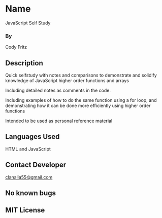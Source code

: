 # Name
JavaScript Self Study
### By
Cody Fritz
## Description
Quick selfstudy with notes and comparisons to demonstrate and solidify knowledge of JavaScript higher order functions and arrays

Including detailed notes as comments in the code.

Including examples of how to do the same function using a for loop, and demonstrating how it can be done more efficiently using higher order functions

Intended to be used as personal reference material
## Languages Used
HTML and JavaScript
## Contact Developer
clanalia55@gmail.com
## No known bugs
## MIT License